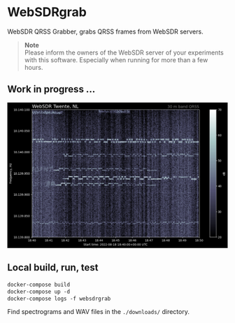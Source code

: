 # WebSDRgrab
WebSDR QRSS Grabber, grabs QRSS frames from WebSDR servers.

> **Note** \
> Please inform the owners of the WebSDR server of your experiments with this software. Especially when running for more than a few hours.

## Work in progress ...



![QRSS Spectrogram](doc/20220818_184000.png)

## Local build, run, test
```
docker-compose build
docker-compose up -d
docker-compose logs -f websdrgrab
```
Find spectrograms and WAV files in the `./downloads/` directory.

